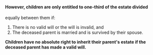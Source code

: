 ####  However, children are only entitled to one-third of the estate divided
equally between them if:

  1. There is no valid will or the will is invalid, and 
  2. The deceased parent is married and is survived by their spouse. 

**Children have no absolute right to inherit their parent's estate if the
deceased parent has made a valid will.**
